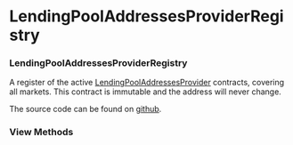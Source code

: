 # LendingPoolAddressesProviderRegistry

### LendingPoolAddressesProviderRegistry

A register of the active [LendingPoolAddressesProvider](lendingpooladdressesprovider.md) contracts, covering all markets. This contract is immutable and the address will never change.

The source code can be found on [github](https://github.com/VinciProtocol/vinci-protocol/blob/master/contracts/protocol/configuration/LendingPoolAddressesProviderRegistry.sol).

### View Methods

### &#x20;
